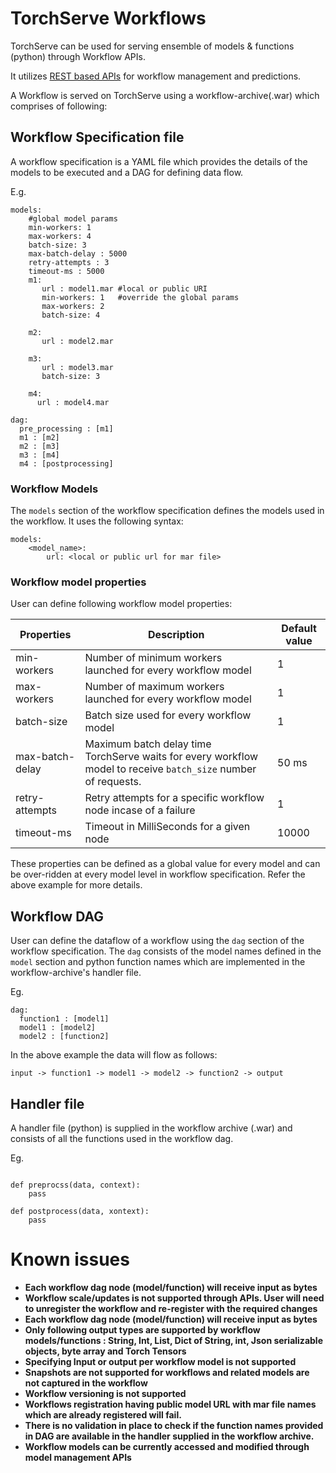 # TorchServe Workflows

TorchServe can be used for serving ensemble of models & functions (python) through Workflow APIs. 

It utilizes [REST based APIs](rest_api.md) for workflow management and predictions.

A Workflow is served on TorchServe using a workflow-archive(.war) which comprises of following: 

## Workflow Specification file

A workflow specification is a YAML file which provides the details of the models to be executed and a DAG for defining data flow.

E.g.

```
models:
    #global model params
    min-workers: 1
    max-workers: 4
    batch-size: 3
    max-batch-delay : 5000
    retry-attempts : 3
    timeout-ms : 5000
    m1:
       url : model1.mar #local or public URI
       min-workers: 1   #override the global params
       max-workers: 2
       batch-size: 4
     
    m2:
       url : model2.mar

    m3:
       url : model3.mar
       batch-size: 3

    m4:
      url : model4.mar
 
dag:
  pre_processing : [m1]
  m1 : [m2]
  m2 : [m3]
  m3 : [m4]
  m4 : [postprocessing]
```

### Workflow Models

The `models` section of the workflow specification defines the models used in the workflow. It uses the following syntax:

```
models:
    <model_name>:
        url: <local or public url for mar file>
```

### Workflow model properties

User can define following workflow model properties:

| Properties | Description | Default value |
| --- | --- | --- |
| min-workers | Number of minimum workers launched for every workflow model | 1 |
| max-workers | Number of maximum workers launched for every workflow model | 1 |
| batch-size | Batch size used for every workflow model | 1 |
| max-batch-delay | Maximum batch delay time TorchServe waits for every workflow model to receive `batch_size` number of requests.| 50 ms |
| retry-attempts | Retry attempts for a specific workflow node incase of a failure | 1 |
| timeout-ms | Timeout in MilliSeconds for a given node | 10000 |

These properties can be defined as a global value for every model and can be over-ridden at every model level in workflow specification. Refer the above example for more details.

## Workflow DAG

User can define the dataflow of a workflow using the `dag` section of the workflow specification. The `dag` consists of the model names defined in the `model` section and python function names which are implemented in the workflow-archive's handler file.

Eg.
```
dag:
  function1 : [model1]
  model1 : [model2]
  model2 : [function2]
```

In the above example the data will flow as follows:

```
input -> function1 -> model1 -> model2 -> function2 -> output
```

## Handler file

A handler file (python) is supplied in the workflow archive (.war) and consists of all the functions used in the workflow dag.

Eg.
```

def preprocss(data, context):
    pass

def postprocess(data, xontext):
    pass

```

# Known issues

 * **Each workflow dag node (model/function) will receive input as bytes**
 * **Workflow scale/updates is not supported through APIs. User will need to unregister the workflow and re-register with the required changes**
 * **Each workflow dag node (model/function) will receive input as bytes**
 * **Only following output types are supported by workflow models/functions : String, Int, List, Dict of String, int, Json serializable objects, byte array and Torch Tensors**
 * **Specifying Input or output per workflow model is not supported**
 * **Snapshots are not supported for workflows and related models are not captured in the workflow**
 * **Workflow versioning is not supported**
 * **Workflows registration having public model URL with mar file names which are already registered will fail.**
 * **There is no validation in place to check if the function names provided in DAG are available in the handler supplied in the workflow archive.**
 * **Workflow models can be currently accessed and modified through model management APIs**
